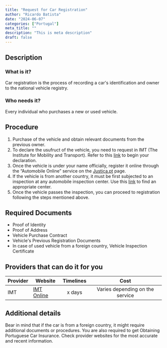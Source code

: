 ```yaml
---
title: "Request for Car Registration"
author: "Ricardo Batista"
date: "2024-06-07"
categories: ["Portugal"]
meta_title: ""
description: "This is meta description"
draft: false
---
```


## Description
### What is it?
Car registration is the process of recording a car's identification and owner to the national vehicle registry.
### Who needs it?
Every individual who purchases a new or used vehicle.

## Procedure
1. Purchase of the vehicle and obtain relevant documents from the previous owner. 
2. To declare the usufruct of the vehicle, you need to request in IMT (The Institute for Mobility and Transport). Refer to this [link](https://www.imtonline.pt/) to begin your declaration.
3. Once the vehicle is under your name officially, register it online through the “Automobile Online” service on the [Justiça.pt](https://justica.gov.pt/) page.
4. If the vehicle is from another country, it must be first subjected to an inspection at any automobile inspection center. Use this [link](https://www.imtonline.pt/) to find an appropriate center.
5. Once the vehicle passes the inspection, you can proceed to registration following the steps mentioned above.

## Required Documents
- Proof of Identity
- Proof of Address
- Vehicle Purchase Contract
- Vehicle's Previous Registration Documents
- In case of used vehicle from a foreign country, Vehicle Inspection Certificate

## Providers that can do it for you

| Provider        |     Website     |     Timelines    |       Cost      |
| --------------- | --------------- |  :-------------: | :-------------: |
| IMT      | [IMT Online](https://www.imtonline.pt/)       |      x days      |        Varies depending on the service       |

## Additional details
Bear in mind that if the car is from a foreign country, it might require additional documents or procedures. You are also required to get Obtaining Portuguese Car Insurance. Check provider websites for the most accurate and recent information.